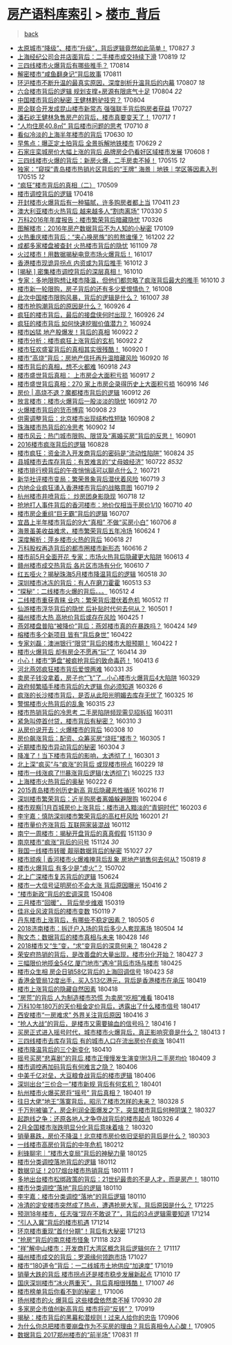 [房产语料库索引](../../README.md)  > [楼市_背后](楼市_背后.md)
====
> [back](../README.md)

- [太原城市“降级”、楼市“升级”，背后逻辑竟然如此简单！](http://jkwz.applinzi.com/ittc/7006446692189340689.html#%E5%A4%AA%E5%8E%9F%E5%9F%8E%E5%B8%82%E2%80%9C%E9%99%8D%E7%BA%A7%E2%80%9D%E3%80%81%E6%A5%BC%E5%B8%82%E2%80%9C%E5%8D%87%E7%BA%A7%E2%80%9D%EF%BC%8C%E8%83%8C%E5%90%8E%E9%80%BB%E8%BE%91%E7%AB%9F%E7%84%B6%E5%A6%82%E6%AD%A4%E7%AE%80%E5%8D%95%EF%BC%81) 170827 *3* 
- [上海经纪公司合并店面背后：二手楼市成交持续下滑](http://jkwz.applinzi.com/ittc/7003393462949643280.html#%E4%B8%8A%E6%B5%B7%E7%BB%8F%E7%BA%AA%E5%85%AC%E5%8F%B8%E5%90%88%E5%B9%B6%E5%BA%97%E9%9D%A2%E8%83%8C%E5%90%8E%EF%BC%9A%E4%BA%8C%E6%89%8B%E6%A5%BC%E5%B8%82%E6%88%90%E4%BA%A4%E6%8C%81%E7%BB%AD%E4%B8%8B%E6%BB%91) 170819 *12* 
- [三四线楼市火爆背后有哪些推手？](http://jkwz.applinzi.com/ittc/7001797681637491729.html#%E4%B8%89%E5%9B%9B%E7%BA%BF%E6%A5%BC%E5%B8%82%E7%81%AB%E7%88%86%E8%83%8C%E5%90%8E%E6%9C%89%E5%93%AA%E4%BA%9B%E6%8E%A8%E6%89%8B%EF%BC%9F) 170814  
- [解密楼市“咸鱼翻身记”背后故事](http://jkwz.applinzi.com/ittc/7000620377733334033.html#%E8%A7%A3%E5%AF%86%E6%A5%BC%E5%B8%82%E2%80%9C%E5%92%B8%E9%B1%BC%E7%BF%BB%E8%BA%AB%E8%AE%B0%E2%80%9D%E8%83%8C%E5%90%8E%E6%95%85%E4%BA%8B) 170811  
- [环沪楼市不断升温的最真实原因，深度剖析升温背后的内幕](http://jkwz.applinzi.com/ittc/6998722774661858320.html#%E7%8E%AF%E6%B2%AA%E6%A5%BC%E5%B8%82%E4%B8%8D%E6%96%AD%E5%8D%87%E6%B8%A9%E7%9A%84%E6%9C%80%E7%9C%9F%E5%AE%9E%E5%8E%9F%E5%9B%A0%EF%BC%8C%E6%B7%B1%E5%BA%A6%E5%89%96%E6%9E%90%E5%8D%87%E6%B8%A9%E8%83%8C%E5%90%8E%E7%9A%84%E5%86%85%E5%B9%95) 170807 *18* 
- [六合楼市背后的逻辑 规划支撑+房源有限底气十足](http://jkwz.applinzi.com/ittc/6997913485437305873.html#%E5%85%AD%E5%90%88%E6%A5%BC%E5%B8%82%E8%83%8C%E5%90%8E%E7%9A%84%E9%80%BB%E8%BE%91+%E8%A7%84%E5%88%92%E6%94%AF%E6%92%91%2B%E6%88%BF%E6%BA%90%E6%9C%89%E9%99%90%E5%BA%95%E6%B0%94%E5%8D%81%E8%B6%B3) 170804 *22* 
- [中国楼市背后的秘密 王健林黔驴技穷？](http://jkwz.applinzi.com/ittc/6997878921545384977.html#%E4%B8%AD%E5%9B%BD%E6%A5%BC%E5%B8%82%E8%83%8C%E5%90%8E%E7%9A%84%E7%A7%98%E5%AF%86+%E7%8E%8B%E5%81%A5%E6%9E%97%E9%BB%94%E9%A9%B4%E6%8A%80%E7%A9%B7%EF%BC%9F) 170804  
- [房企联合开发成昆山楼市新常态 强强联手背后购房者获益](http://jkwz.applinzi.com/ittc/6994869894062277649.html#%E6%88%BF%E4%BC%81%E8%81%94%E5%90%88%E5%BC%80%E5%8F%91%E6%88%90%E6%98%86%E5%B1%B1%E6%A5%BC%E5%B8%82%E6%96%B0%E5%B8%B8%E6%80%81+%E5%BC%BA%E5%BC%BA%E8%81%94%E6%89%8B%E8%83%8C%E5%90%8E%E8%B4%AD%E6%88%BF%E8%80%85%E8%8E%B7%E7%9B%8A) 170727  
- [潘石屹王健林急售房产的背后，楼市真要变天了！](http://jkwz.applinzi.com/ittc/6991352103644431377.html#%E6%BD%98%E7%9F%B3%E5%B1%B9%E7%8E%8B%E5%81%A5%E6%9E%97%E6%80%A5%E5%94%AE%E6%88%BF%E4%BA%A7%E7%9A%84%E8%83%8C%E5%90%8E%EF%BC%8C%E6%A5%BC%E5%B8%82%E7%9C%9F%E8%A6%81%E5%8F%98%E5%A4%A9%E4%BA%86%EF%BC%81) 170717 *1* 
- [“人均住房40.8㎡” 背后楼市问题的思考](http://jkwz.applinzi.com/ittc/6988671539422430224.html#%E2%80%9C%E4%BA%BA%E5%9D%87%E4%BD%8F%E6%88%BF40.8%E3%8E%A1%E2%80%9D+%E8%83%8C%E5%90%8E%E6%A5%BC%E5%B8%82%E9%97%AE%E9%A2%98%E7%9A%84%E6%80%9D%E8%80%83) 170710 *8* 
- [看似冷淡的上海半年楼市的背后](http://jkwz.applinzi.com/ittc/6984913633950565381.html#%E7%9C%8B%E4%BC%BC%E5%86%B7%E6%B7%A1%E7%9A%84%E4%B8%8A%E6%B5%B7%E5%8D%8A%E5%B9%B4%E6%A5%BC%E5%B8%82%E7%9A%84%E8%83%8C%E5%90%8E) 170630 *10* 
- [早焦点：曝正定土拍背后 全景拆解地铁楼市](http://jkwz.applinzi.com/ittc/6984539414381200389.html#%E6%97%A9%E7%84%A6%E7%82%B9%EF%BC%9A%E6%9B%9D%E6%AD%A3%E5%AE%9A%E5%9C%9F%E6%8B%8D%E8%83%8C%E5%90%8E+%E5%85%A8%E6%99%AF%E6%8B%86%E8%A7%A3%E5%9C%B0%E9%93%81%E6%A5%BC%E5%B8%82) 170629 *2* 
- [石家庄栾城房价大幅上涨的背后 品牌房企仍看好区域楼市发展](http://jkwz.applinzi.com/ittc/6976675855760622597.html#%E7%9F%B3%E5%AE%B6%E5%BA%84%E6%A0%BE%E5%9F%8E%E6%88%BF%E4%BB%B7%E5%A4%A7%E5%B9%85%E4%B8%8A%E6%B6%A8%E7%9A%84%E8%83%8C%E5%90%8E+%E5%93%81%E7%89%8C%E6%88%BF%E4%BC%81%E4%BB%8D%E7%9C%8B%E5%A5%BD%E5%8C%BA%E5%9F%9F%E6%A5%BC%E5%B8%82%E5%8F%91%E5%B1%95) 170608 *1* 
- [三四线楼市火爆的背后：新房火爆，二手房卖不掉！](http://jkwz.applinzi.com/ittc/6967938046736466949.html#%E4%B8%89%E5%9B%9B%E7%BA%BF%E6%A5%BC%E5%B8%82%E7%81%AB%E7%88%86%E7%9A%84%E8%83%8C%E5%90%8E%EF%BC%9A%E6%96%B0%E6%88%BF%E7%81%AB%E7%88%86%EF%BC%8C%E4%BA%8C%E6%89%8B%E6%88%BF%E5%8D%96%E4%B8%8D%E6%8E%89%EF%BC%81) 170515 *12* 
- [独家：“窥探”青岛楼市热销片区背后的“王牌” 海景｜地铁｜学区等因素入列](http://jkwz.applinzi.com/ittc/6967781541764662277.html#%E7%8B%AC%E5%AE%B6%EF%BC%9A%E2%80%9C%E7%AA%A5%E6%8E%A2%E2%80%9D%E9%9D%92%E5%B2%9B%E6%A5%BC%E5%B8%82%E7%83%AD%E9%94%80%E7%89%87%E5%8C%BA%E8%83%8C%E5%90%8E%E7%9A%84%E2%80%9C%E7%8E%8B%E7%89%8C%E2%80%9D+%E6%B5%B7%E6%99%AF%EF%BD%9C%E5%9C%B0%E9%93%81%EF%BD%9C%E5%AD%A6%E5%8C%BA%E7%AD%89%E5%9B%A0%E7%B4%A0%E5%85%A5%E5%88%97) 170515 *12* 
- [“疯狂”楼市背后的真相（二）](http://jkwz.applinzi.com/ittc/6965583689969828869.html#%E2%80%9C%E7%96%AF%E7%8B%82%E2%80%9D%E6%A5%BC%E5%B8%82%E8%83%8C%E5%90%8E%E7%9A%84%E7%9C%9F%E7%9B%B8%EF%BC%88%E4%BA%8C%EF%BC%89) 170509  
- [楼市调控背后的逻辑](http://jkwz.applinzi.com/ittc/6957810568256816132.html#%E6%A5%BC%E5%B8%82%E8%B0%83%E6%8E%A7%E8%83%8C%E5%90%8E%E7%9A%84%E9%80%BB%E8%BE%91) 170418  
- [开封楼市火爆背后有一种猫腻，许多购房者都上当](http://jkwz.applinzi.com/ittc/6955274696147862533.html#%E5%BC%80%E5%B0%81%E6%A5%BC%E5%B8%82%E7%81%AB%E7%88%86%E8%83%8C%E5%90%8E%E6%9C%89%E4%B8%80%E7%A7%8D%E7%8C%AB%E8%85%BB%EF%BC%8C%E8%AE%B8%E5%A4%9A%E8%B4%AD%E6%88%BF%E8%80%85%E9%83%BD%E4%B8%8A%E5%BD%93) 170411 *23* 
- [澳大利亚楼市火热背后 越来越多人“割肉离场”](http://jkwz.applinzi.com/ittc/6950760420787880964.html#%E6%BE%B3%E5%A4%A7%E5%88%A9%E4%BA%9A%E6%A5%BC%E5%B8%82%E7%81%AB%E7%83%AD%E8%83%8C%E5%90%8E+%E8%B6%8A%E6%9D%A5%E8%B6%8A%E5%A4%9A%E4%BA%BA%E2%80%9C%E5%89%B2%E8%82%89%E7%A6%BB%E5%9C%BA%E2%80%9D) 170330 *5* 
- [万科2016年年度报告：楼市繁荣背后暗藏隐忧](http://jkwz.applinzi.com/ittc/6949450387605160965.html#%E4%B8%87%E7%A7%912016%E5%B9%B4%E5%B9%B4%E5%BA%A6%E6%8A%A5%E5%91%8A%EF%BC%9A%E6%A5%BC%E5%B8%82%E7%B9%81%E8%8D%A3%E8%83%8C%E5%90%8E%E6%9A%97%E8%97%8F%E9%9A%90%E5%BF%A7) 170326  
- [图解楼市：2016年房产数据背后不为人知的小秘密](http://jkwz.applinzi.com/ittc/6921175728510206980.html#%E5%9B%BE%E8%A7%A3%E6%A5%BC%E5%B8%82%EF%BC%9A2016%E5%B9%B4%E6%88%BF%E4%BA%A7%E6%95%B0%E6%8D%AE%E8%83%8C%E5%90%8E%E4%B8%8D%E4%B8%BA%E4%BA%BA%E7%9F%A5%E7%9A%84%E5%B0%8F%E7%A7%98%E5%AF%86) 170109  
- [火热重庆楼市背后：“夹心换房族”的煎熬谁懂？](http://jkwz.applinzi.com/ittc/6907028496559113220.html#%E7%81%AB%E7%83%AD%E9%87%8D%E5%BA%86%E6%A5%BC%E5%B8%82%E8%83%8C%E5%90%8E%EF%BC%9A%E2%80%9C%E5%A4%B9%E5%BF%83%E6%8D%A2%E6%88%BF%E6%97%8F%E2%80%9D%E7%9A%84%E7%85%8E%E7%86%AC%E8%B0%81%E6%87%82%EF%BC%9F) 161202 *22* 
- [成都多家楼盘被查封 火热楼市背后的隐忧](http://jkwz.applinzi.com/ittc/6898523492508500997.html#%E6%88%90%E9%83%BD%E5%A4%9A%E5%AE%B6%E6%A5%BC%E7%9B%98%E8%A2%AB%E6%9F%A5%E5%B0%81+%E7%81%AB%E7%83%AD%E6%A5%BC%E5%B8%82%E8%83%8C%E5%90%8E%E7%9A%84%E9%9A%90%E5%BF%A7) 161109 *78* 
- [火过楼市！用数据揭秘电竞市场火爆背后！](http://jkwz.applinzi.com/ittc/6889912273614668805.html#%E7%81%AB%E8%BF%87%E6%A5%BC%E5%B8%82%EF%BC%81%E7%94%A8%E6%95%B0%E6%8D%AE%E6%8F%AD%E7%A7%98%E7%94%B5%E7%AB%9E%E5%B8%82%E5%9C%BA%E7%81%AB%E7%88%86%E8%83%8C%E5%90%8E%EF%BC%81) 161017  
- [香港楼市现诡异拐点 内资或为背后推手](http://jkwz.applinzi.com/ittc/6888046520049337349.html#%E9%A6%99%E6%B8%AF%E6%A5%BC%E5%B8%82%E7%8E%B0%E8%AF%A1%E5%BC%82%E6%8B%90%E7%82%B9+%E5%86%85%E8%B5%84%E6%88%96%E4%B8%BA%E8%83%8C%E5%90%8E%E6%8E%A8%E6%89%8B) 161012 *3* 
- [[揭秘 ] 密集楼市调控背后的深层真相！](http://jkwz.applinzi.com/ittc/6887459171124904964.html#%5B%E6%8F%AD%E7%A7%98+%5D+%E5%AF%86%E9%9B%86%E6%A5%BC%E5%B8%82%E8%B0%83%E6%8E%A7%E8%83%8C%E5%90%8E%E7%9A%84%E6%B7%B1%E5%B1%82%E7%9C%9F%E7%9B%B8%EF%BC%81) 161010  
- [专家：多地限购想让楼市降温，但他们都忽略了疯涨背后最大的推手](http://jkwz.applinzi.com/ittc/6887432563236275204.html#%E4%B8%93%E5%AE%B6%EF%BC%9A%E5%A4%9A%E5%9C%B0%E9%99%90%E8%B4%AD%E6%83%B3%E8%AE%A9%E6%A5%BC%E5%B8%82%E9%99%8D%E6%B8%A9%EF%BC%8C%E4%BD%86%E4%BB%96%E4%BB%AC%E9%83%BD%E5%BF%BD%E7%95%A5%E4%BA%86%E7%96%AF%E6%B6%A8%E8%83%8C%E5%90%8E%E6%9C%80%E5%A4%A7%E7%9A%84%E6%8E%A8%E6%89%8B) 161010 *3* 
- [楼市新一轮限购，房子背后的还有多少爱恨情仇？](http://jkwz.applinzi.com/ittc/6886669642105357317.html#%E6%A5%BC%E5%B8%82%E6%96%B0%E4%B8%80%E8%BD%AE%E9%99%90%E8%B4%AD%EF%BC%8C%E6%88%BF%E5%AD%90%E8%83%8C%E5%90%8E%E7%9A%84%E8%BF%98%E6%9C%89%E5%A4%9A%E5%B0%91%E7%88%B1%E6%81%A8%E6%83%85%E4%BB%87%EF%BC%9F) 161008  
- [此次中国楼市限购风暴，背后的逻辑是什么？](http://jkwz.applinzi.com/ittc/6886266652781446148.html#%E6%AD%A4%E6%AC%A1%E4%B8%AD%E5%9B%BD%E6%A5%BC%E5%B8%82%E9%99%90%E8%B4%AD%E9%A3%8E%E6%9A%B4%EF%BC%8C%E8%83%8C%E5%90%8E%E7%9A%84%E9%80%BB%E8%BE%91%E6%98%AF%E4%BB%80%E4%B9%88%EF%BC%9F) 161007 *38* 
- [楼市抢购潮背后的原因是什么？](http://jkwz.applinzi.com/ittc/6882203469435372549.html#%E6%A5%BC%E5%B8%82%E6%8A%A2%E8%B4%AD%E6%BD%AE%E8%83%8C%E5%90%8E%E7%9A%84%E5%8E%9F%E5%9B%A0%E6%98%AF%E4%BB%80%E4%B9%88%EF%BC%9F) 160926 *4* 
- [疯狂的楼市背后，最后的接盘侠何时出现？](http://jkwz.applinzi.com/ittc/6882202765345948677.html#%E7%96%AF%E7%8B%82%E7%9A%84%E6%A5%BC%E5%B8%82%E8%83%8C%E5%90%8E%EF%BC%8C%E6%9C%80%E5%90%8E%E7%9A%84%E6%8E%A5%E7%9B%98%E4%BE%A0%E4%BD%95%E6%97%B6%E5%87%BA%E7%8E%B0%EF%BC%9F) 160926 *24* 
- [疯狂的楼市背后 如何快速挖掘价值潜力？](http://jkwz.applinzi.com/ittc/6881573932892685316.html#%E7%96%AF%E7%8B%82%E7%9A%84%E6%A5%BC%E5%B8%82%E8%83%8C%E5%90%8E+%E5%A6%82%E4%BD%95%E5%BF%AB%E9%80%9F%E6%8C%96%E6%8E%98%E4%BB%B7%E5%80%BC%E6%BD%9C%E5%8A%9B%EF%BC%9F) 160924  
- [楼市凶猛 地产股爆发！背后的真相](http://jkwz.applinzi.com/ittc/6880758251599168516.html#%E6%A5%BC%E5%B8%82%E5%87%B6%E7%8C%9B+%E5%9C%B0%E4%BA%A7%E8%82%A1%E7%88%86%E5%8F%91%EF%BC%81%E8%83%8C%E5%90%8E%E7%9A%84%E7%9C%9F%E7%9B%B8) 160922 *2* 
- [楼市分析：楼市疯狂上涨背后的玄机](http://jkwz.applinzi.com/ittc/6880608142068548612.html#%E6%A5%BC%E5%B8%82%E5%88%86%E6%9E%90%EF%BC%9A%E6%A5%BC%E5%B8%82%E7%96%AF%E7%8B%82%E4%B8%8A%E6%B6%A8%E8%83%8C%E5%90%8E%E7%9A%84%E7%8E%84%E6%9C%BA) 160922 *2* 
- [楼市狂欢盛宴背后的真相其实很残酷！](http://jkwz.applinzi.com/ittc/6880017987775497221.html#%E6%A5%BC%E5%B8%82%E7%8B%82%E6%AC%A2%E7%9B%9B%E5%AE%B4%E8%83%8C%E5%90%8E%E7%9A%84%E7%9C%9F%E7%9B%B8%E5%85%B6%E5%AE%9E%E5%BE%88%E6%AE%8B%E9%85%B7%EF%BC%81) 160920 *1* 
- [楼市“高烧”背后：房地产信托再升温暗藏风险](http://jkwz.applinzi.com/ittc/6879833660617917444.html#%E6%A5%BC%E5%B8%82%E2%80%9C%E9%AB%98%E7%83%A7%E2%80%9D%E8%83%8C%E5%90%8E%EF%BC%9A%E6%88%BF%E5%9C%B0%E4%BA%A7%E4%BF%A1%E6%89%98%E5%86%8D%E5%8D%87%E6%B8%A9%E6%9A%97%E8%97%8F%E9%A3%8E%E9%99%A9) 160920 *16* 
- [楼市背后的真相，想不火都难](http://jkwz.applinzi.com/ittc/6879271538641077252.html#%E6%A5%BC%E5%B8%82%E8%83%8C%E5%90%8E%E7%9A%84%E7%9C%9F%E7%9B%B8%EF%BC%8C%E6%83%B3%E4%B8%8D%E7%81%AB%E9%83%BD%E9%9A%BE) 160918 *243* 
- [楼市盛世背后真相： 上市房企大面积亏损](http://jkwz.applinzi.com/ittc/6878976438010643461.html#%E6%A5%BC%E5%B8%82%E7%9B%9B%E4%B8%96%E8%83%8C%E5%90%8E%E7%9C%9F%E7%9B%B8%EF%BC%9A+%E4%B8%8A%E5%B8%82%E6%88%BF%E4%BC%81%E5%A4%A7%E9%9D%A2%E7%A7%AF%E4%BA%8F%E6%8D%9F) 160917 *2* 
- [楼市盛世背后真相：270 家上市房企录得历史上大面积亏损](http://jkwz.applinzi.com/ittc/6878448852675331077.html#%E6%A5%BC%E5%B8%82%E7%9B%9B%E4%B8%96%E8%83%8C%E5%90%8E%E7%9C%9F%E7%9B%B8%EF%BC%9A270+%E5%AE%B6%E4%B8%8A%E5%B8%82%E6%88%BF%E4%BC%81%E5%BD%95%E5%BE%97%E5%8E%86%E5%8F%B2%E4%B8%8A%E5%A4%A7%E9%9D%A2%E7%A7%AF%E4%BA%8F%E6%8D%9F) 160916 *146* 
- [房价 | 高烧不退？魔都楼市背后的逻辑](http://jkwz.applinzi.com/ittc/6876927835184301061.html#%E6%88%BF%E4%BB%B7+%7C+%E9%AB%98%E7%83%A7%E4%B8%8D%E9%80%80%EF%BC%9F%E9%AD%94%E9%83%BD%E6%A5%BC%E5%B8%82%E8%83%8C%E5%90%8E%E7%9A%84%E9%80%BB%E8%BE%91) 160912 *26* 
- [放言楼市：楼市火爆背后一股淡淡的隐忧](http://jkwz.applinzi.com/ittc/6876787244072961029.html#%E6%94%BE%E8%A8%80%E6%A5%BC%E5%B8%82%EF%BC%9A%E6%A5%BC%E5%B8%82%E7%81%AB%E7%88%86%E8%83%8C%E5%90%8E%E4%B8%80%E8%82%A1%E6%B7%A1%E6%B7%A1%E7%9A%84%E9%9A%90%E5%BF%A7) 160912 *70* 
- [火爆楼市背后的货币博弈](http://jkwz.applinzi.com/ittc/6875436349959701508.html#%E7%81%AB%E7%88%86%E6%A5%BC%E5%B8%82%E8%83%8C%E5%90%8E%E7%9A%84%E8%B4%A7%E5%B8%81%E5%8D%9A%E5%BC%88) 160908 *23* 
- [供需调整背后：北京楼市出现结构性短缺](http://jkwz.applinzi.com/ittc/6875360956196062212.html#%E4%BE%9B%E9%9C%80%E8%B0%83%E6%95%B4%E8%83%8C%E5%90%8E%EF%BC%9A%E5%8C%97%E4%BA%AC%E6%A5%BC%E5%B8%82%E5%87%BA%E7%8E%B0%E7%BB%93%E6%9E%84%E6%80%A7%E7%9F%AD%E7%BC%BA) 160908 *2* 
- [珠海楼市热背后的冷思考](http://jkwz.applinzi.com/ittc/6873320409717539845.html#%E7%8F%A0%E6%B5%B7%E6%A5%BC%E5%B8%82%E7%83%AD%E8%83%8C%E5%90%8E%E7%9A%84%E5%86%B7%E6%80%9D%E8%80%83) 160902 *14* 
- [楼市风云：热门城市限购、限贷及“离婚买房”背后的反思！](http://jkwz.applinzi.com/ittc/6872906057000682501.html#%E6%A5%BC%E5%B8%82%E9%A3%8E%E4%BA%91%EF%BC%9A%E7%83%AD%E9%97%A8%E5%9F%8E%E5%B8%82%E9%99%90%E8%B4%AD%E3%80%81%E9%99%90%E8%B4%B7%E5%8F%8A%E2%80%9C%E7%A6%BB%E5%A9%9A%E4%B9%B0%E6%88%BF%E2%80%9D%E8%83%8C%E5%90%8E%E7%9A%84%E5%8F%8D%E6%80%9D%EF%BC%81) 160901  
- [2016楼市疯涨背后的逻辑](http://jkwz.applinzi.com/ittc/6871320883314033669.html#2016%E6%A5%BC%E5%B8%82%E7%96%AF%E6%B6%A8%E8%83%8C%E5%90%8E%E7%9A%84%E9%80%BB%E8%BE%91) 160828  
- [楼市疯狂：资金流入开发商背后的密码是“流动性陷阱”](http://jkwz.applinzi.com/ittc/6869880016489415685.html#%E6%A5%BC%E5%B8%82%E7%96%AF%E7%8B%82%EF%BC%9A%E8%B5%84%E9%87%91%E6%B5%81%E5%85%A5%E5%BC%80%E5%8F%91%E5%95%86%E8%83%8C%E5%90%8E%E7%9A%84%E5%AF%86%E7%A0%81%E6%98%AF%E2%80%9C%E6%B5%81%E5%8A%A8%E6%80%A7%E9%99%B7%E9%98%B1%E2%80%9D) 160824 *35* 
- [县城楼市去库存背后：有苦难言的“丈母娘经济”](http://jkwz.applinzi.com/ittc/6857609884971041797.html#%E5%8E%BF%E5%9F%8E%E6%A5%BC%E5%B8%82%E5%8E%BB%E5%BA%93%E5%AD%98%E8%83%8C%E5%90%8E%EF%BC%9A%E6%9C%89%E8%8B%A6%E9%9A%BE%E8%A8%80%E7%9A%84%E2%80%9C%E4%B8%88%E6%AF%8D%E5%A8%98%E7%BB%8F%E6%B5%8E%E2%80%9D) 160722 *8532* 
- [楼市排行榜背后的午夜悄悄话可以聊点什么？](http://jkwz.applinzi.com/ittc/6856901013096891396.html#%E6%A5%BC%E5%B8%82%E6%8E%92%E8%A1%8C%E6%A6%9C%E8%83%8C%E5%90%8E%E7%9A%84%E5%8D%88%E5%A4%9C%E6%82%84%E6%82%84%E8%AF%9D%E5%8F%AF%E4%BB%A5%E8%81%8A%E7%82%B9%E4%BB%80%E4%B9%88%EF%BC%9F) 160721  
- [新华社评楼市变局：繁荣景象背后潜伏着风险](http://jkwz.applinzi.com/ittc/6856605119893996549.html#%E6%96%B0%E5%8D%8E%E7%A4%BE%E8%AF%84%E6%A5%BC%E5%B8%82%E5%8F%98%E5%B1%80%EF%BC%9A%E7%B9%81%E8%8D%A3%E6%99%AF%E8%B1%A1%E8%83%8C%E5%90%8E%E6%BD%9C%E4%BC%8F%E7%9D%80%E9%A3%8E%E9%99%A9) 160719 *3* 
- [内地企业疯狂涌入香港楼市背后的战略意图](http://jkwz.applinzi.com/ittc/6856521356539331588.html#%E5%86%85%E5%9C%B0%E4%BC%81%E4%B8%9A%E7%96%AF%E7%8B%82%E6%B6%8C%E5%85%A5%E9%A6%99%E6%B8%AF%E6%A5%BC%E5%B8%82%E8%83%8C%E5%90%8E%E7%9A%84%E6%88%98%E7%95%A5%E6%84%8F%E5%9B%BE) 160719 *2* 
- [杭州楼市井喷背后： 炒房团身影隐现](http://jkwz.applinzi.com/ittc/6856145220709909509.html#%E6%9D%AD%E5%B7%9E%E6%A5%BC%E5%B8%82%E4%BA%95%E5%96%B7%E8%83%8C%E5%90%8E%EF%BC%9A+%E7%82%92%E6%88%BF%E5%9B%A2%E8%BA%AB%E5%BD%B1%E9%9A%90%E7%8E%B0) 160718 *12* 
- [抢地打人事件背后的香河楼市：地价仅相当于房价1/10](http://jkwz.applinzi.com/ittc/6853222103163339781.html#%E6%8A%A2%E5%9C%B0%E6%89%93%E4%BA%BA%E4%BA%8B%E4%BB%B6%E8%83%8C%E5%90%8E%E7%9A%84%E9%A6%99%E6%B2%B3%E6%A5%BC%E5%B8%82%EF%BC%9A%E5%9C%B0%E4%BB%B7%E4%BB%85%E7%9B%B8%E5%BD%93%E4%BA%8E%E6%88%BF%E4%BB%B71%2F10) 160710 *40* 
- [楼市房企重组“巨无霸”背后的逻辑](http://jkwz.applinzi.com/ittc/6852189730615329797.html#%E6%A5%BC%E5%B8%82%E6%88%BF%E4%BC%81%E9%87%8D%E7%BB%84%E2%80%9C%E5%B7%A8%E6%97%A0%E9%9C%B8%E2%80%9D%E8%83%8C%E5%90%8E%E7%9A%84%E9%80%BB%E8%BE%91) 160707  
- [宜昌上半年楼市背后的9大“真相”  不做“买房小白”](http://jkwz.applinzi.com/ittc/6851787485381919749.html#%E5%AE%9C%E6%98%8C%E4%B8%8A%E5%8D%8A%E5%B9%B4%E6%A5%BC%E5%B8%82%E8%83%8C%E5%90%8E%E7%9A%849%E5%A4%A7%E2%80%9C%E7%9C%9F%E7%9B%B8%E2%80%9D++%E4%B8%8D%E5%81%9A%E2%80%9C%E4%B9%B0%E6%88%BF%E5%B0%8F%E7%99%BD%E2%80%9D) 160706 *8* 
- [海景虽美收益难求，楼市繁荣背后五年冷场](http://jkwz.applinzi.com/ittc/6847286306081866757.html#%E6%B5%B7%E6%99%AF%E8%99%BD%E7%BE%8E%E6%94%B6%E7%9B%8A%E9%9A%BE%E6%B1%82%EF%BC%8C%E6%A5%BC%E5%B8%82%E7%B9%81%E8%8D%A3%E8%83%8C%E5%90%8E%E4%BA%94%E5%B9%B4%E5%86%B7%E5%9C%BA) 160624 *1* 
- [深度解析：萍乡楼市火热的背后](http://jkwz.applinzi.com/ittc/6845156265415934981.html#%E6%B7%B1%E5%BA%A6%E8%A7%A3%E6%9E%90%EF%BC%9A%E8%90%8D%E4%B9%A1%E6%A5%BC%E5%B8%82%E7%81%AB%E7%83%AD%E7%9A%84%E8%83%8C%E5%90%8E) 160618 *21* 
- [万科股权再造背后的都市圈楼市新形态](http://jkwz.applinzi.com/ittc/6844243484231599109.html#%E4%B8%87%E7%A7%91%E8%82%A1%E6%9D%83%E5%86%8D%E9%80%A0%E8%83%8C%E5%90%8E%E7%9A%84%E9%83%BD%E5%B8%82%E5%9C%88%E6%A5%BC%E5%B8%82%E6%96%B0%E5%BD%A2%E6%80%81) 160616 *2* 
- [楼市前5月全面开花 专家：市场火热背后隐藏更大陷阱](http://jkwz.applinzi.com/ittc/6843269876239827973.html#%E6%A5%BC%E5%B8%82%E5%89%8D5%E6%9C%88%E5%85%A8%E9%9D%A2%E5%BC%80%E8%8A%B1+%E4%B8%93%E5%AE%B6%EF%BC%9A%E5%B8%82%E5%9C%BA%E7%81%AB%E7%83%AD%E8%83%8C%E5%90%8E%E9%9A%90%E8%97%8F%E6%9B%B4%E5%A4%A7%E9%99%B7%E9%98%B1) 160613 *4* 
- [赣州楼市成交热背后 各片区市场有分化](http://jkwz.applinzi.com/ittc/6842212130081997828.html#%E8%B5%A3%E5%B7%9E%E6%A5%BC%E5%B8%82%E6%88%90%E4%BA%A4%E7%83%AD%E8%83%8C%E5%90%8E+%E5%90%84%E7%89%87%E5%8C%BA%E5%B8%82%E5%9C%BA%E6%9C%89%E5%88%86%E5%8C%96) 160610 *7* 
- [红五哑火？揭秘珠海5月楼市降温背后的逻辑](http://jkwz.applinzi.com/ittc/6833608231464993797.html#%E7%BA%A2%E4%BA%94%E5%93%91%E7%81%AB%EF%BC%9F%E6%8F%AD%E7%A7%98%E7%8F%A0%E6%B5%B75%E6%9C%88%E6%A5%BC%E5%B8%82%E9%99%8D%E6%B8%A9%E8%83%8C%E5%90%8E%E7%9A%84%E9%80%BB%E8%BE%91) 160518 *30* 
- [深圳楼市冰冻的背后：有人在磨刀霍霍](http://jkwz.applinzi.com/ittc/6831780584292353029.html#%E6%B7%B1%E5%9C%B3%E6%A5%BC%E5%B8%82%E5%86%B0%E5%86%BB%E7%9A%84%E8%83%8C%E5%90%8E%EF%BC%9A%E6%9C%89%E4%BA%BA%E5%9C%A8%E7%A3%A8%E5%88%80%E9%9C%8D%E9%9C%8D) 160513 *53* 
- [“探秘”：二线楼市火爆的背后。。。](http://jkwz.applinzi.com/ittc/6831385914877936644.html#%E2%80%9C%E6%8E%A2%E7%A7%98%E2%80%9D%EF%BC%9A%E4%BA%8C%E7%BA%BF%E6%A5%BC%E5%B8%82%E7%81%AB%E7%88%86%E7%9A%84%E8%83%8C%E5%90%8E%E3%80%82%E3%80%82%E3%80%82) 160512 *4* 
- [二线楼市重获青睐 业内：繁荣背后潜伏着危机](http://jkwz.applinzi.com/ittc/6831291453242082308.html#%E4%BA%8C%E7%BA%BF%E6%A5%BC%E5%B8%82%E9%87%8D%E8%8E%B7%E9%9D%92%E7%9D%90+%E4%B8%9A%E5%86%85%EF%BC%9A%E7%B9%81%E8%8D%A3%E8%83%8C%E5%90%8E%E6%BD%9C%E4%BC%8F%E7%9D%80%E5%8D%B1%E6%9C%BA) 160512 *11* 
- [仙游楼市浮华背后的隐忧 后补贴时代何去何从？](http://jkwz.applinzi.com/ittc/6827189857939883013.html#%E4%BB%99%E6%B8%B8%E6%A5%BC%E5%B8%82%E6%B5%AE%E5%8D%8E%E8%83%8C%E5%90%8E%E7%9A%84%E9%9A%90%E5%BF%A7+%E5%90%8E%E8%A1%A5%E8%B4%B4%E6%97%B6%E4%BB%A3%E4%BD%95%E5%8E%BB%E4%BD%95%E4%BB%8E%EF%BC%9F) 160501 *1* 
- [福州楼市大热 高地价背后或存在风险](http://jkwz.applinzi.com/ittc/6825051479559635973.html#%E7%A6%8F%E5%B7%9E%E6%A5%BC%E5%B8%82%E5%A4%A7%E7%83%AD+%E9%AB%98%E5%9C%B0%E4%BB%B7%E8%83%8C%E5%90%8E%E6%88%96%E5%AD%98%E5%9C%A8%E9%A3%8E%E9%99%A9) 160425 *1* 
- [燕郊楼盘普陷“被降价”背后：燕郊楼市真的在暴跌吗？](http://jkwz.applinzi.com/ittc/6824717755647263748.html#%E7%87%95%E9%83%8A%E6%A5%BC%E7%9B%98%E6%99%AE%E9%99%B7%E2%80%9C%E8%A2%AB%E9%99%8D%E4%BB%B7%E2%80%9D%E8%83%8C%E5%90%8E%EF%BC%9A%E7%87%95%E9%83%8A%E6%A5%BC%E5%B8%82%E7%9C%9F%E7%9A%84%E5%9C%A8%E6%9A%B4%E8%B7%8C%E5%90%97%EF%BC%9F) 160424 *149* 
- [榕楼市多个新项目 皆有“背后身世”](http://jkwz.applinzi.com/ittc/6823911996244100101.html#%E6%A6%95%E6%A5%BC%E5%B8%82%E5%A4%9A%E4%B8%AA%E6%96%B0%E9%A1%B9%E7%9B%AE+%E7%9A%86%E6%9C%89%E2%80%9C%E8%83%8C%E5%90%8E%E8%BA%AB%E4%B8%96%E2%80%9D) 160422  
- [专家刘磊：澳洲银行“限贷”背后的楼市大胆预期！](http://jkwz.applinzi.com/ittc/6823839782945686533.html#%E4%B8%93%E5%AE%B6%E5%88%98%E7%A3%8A%EF%BC%9A%E6%BE%B3%E6%B4%B2%E9%93%B6%E8%A1%8C%E2%80%9C%E9%99%90%E8%B4%B7%E2%80%9D%E8%83%8C%E5%90%8E%E7%9A%84%E6%A5%BC%E5%B8%82%E5%A4%A7%E8%83%86%E9%A2%84%E6%9C%9F%EF%BC%81) 160422 *1* 
- [楼市火爆背后 却有房企不愿再“玩”了](http://jkwz.applinzi.com/ittc/6820940489750479877.html#%E6%A5%BC%E5%B8%82%E7%81%AB%E7%88%86%E8%83%8C%E5%90%8E+%E5%8D%B4%E6%9C%89%E6%88%BF%E4%BC%81%E4%B8%8D%E6%84%BF%E5%86%8D%E2%80%9C%E7%8E%A9%E2%80%9D%E4%BA%86) 160414 *39* 
- [小心！楼市“笋盘”被疯抢背后的致命毒药！](http://jkwz.applinzi.com/ittc/6820380856585552900.html#%E5%B0%8F%E5%BF%83%EF%BC%81%E6%A5%BC%E5%B8%82%E2%80%9C%E7%AC%8B%E7%9B%98%E2%80%9D%E8%A2%AB%E7%96%AF%E6%8A%A2%E8%83%8C%E5%90%8E%E7%9A%84%E8%87%B4%E5%91%BD%E6%AF%92%E8%8D%AF%EF%BC%81) 160413 *6* 
- [河北燕郊疯狂楼市背后爱恨两难](http://jkwz.applinzi.com/ittc/6815666785302873092.html#%E6%B2%B3%E5%8C%97%E7%87%95%E9%83%8A%E7%96%AF%E7%8B%82%E6%A5%BC%E5%B8%82%E8%83%8C%E5%90%8E%E7%88%B1%E6%81%A8%E4%B8%A4%E9%9A%BE) 160331 *35* 
- [卖房子钱没拿着，房子也“飞”了...小心楼市火爆背后4大陷阱](http://jkwz.applinzi.com/ittc/6815049329500750853.html#%E5%8D%96%E6%88%BF%E5%AD%90%E9%92%B1%E6%B2%A1%E6%8B%BF%E7%9D%80%EF%BC%8C%E6%88%BF%E5%AD%90%E4%B9%9F%E2%80%9C%E9%A3%9E%E2%80%9D%E4%BA%86...%E5%B0%8F%E5%BF%83%E6%A5%BC%E5%B8%82%E7%81%AB%E7%88%86%E8%83%8C%E5%90%8E4%E5%A4%A7%E9%99%B7%E9%98%B1) 160329  
- [政府频繁插手楼市背后的大逻辑 你必须知道](http://jkwz.applinzi.com/ittc/6813932590738179077.html#%E6%94%BF%E5%BA%9C%E9%A2%91%E7%B9%81%E6%8F%92%E6%89%8B%E6%A5%BC%E5%B8%82%E8%83%8C%E5%90%8E%E7%9A%84%E5%A4%A7%E9%80%BB%E8%BE%91+%E4%BD%A0%E5%BF%85%E9%A1%BB%E7%9F%A5%E9%81%93) 160326 *6* 
- [疯涨的长沙楼市背后，是否从此阳光明媚去库存无忧了](http://jkwz.applinzi.com/ittc/6813547823278588933.html#%E7%96%AF%E6%B6%A8%E7%9A%84%E9%95%BF%E6%B2%99%E6%A5%BC%E5%B8%82%E8%83%8C%E5%90%8E%EF%BC%8C%E6%98%AF%E5%90%A6%E4%BB%8E%E6%AD%A4%E9%98%B3%E5%85%89%E6%98%8E%E5%AA%9A%E5%8E%BB%E5%BA%93%E5%AD%98%E6%97%A0%E5%BF%A7%E4%BA%86) 160325 *16* 
- [警惕楼市火热背后的乱象](http://jkwz.applinzi.com/ittc/6809734402766537733.html#%E8%AD%A6%E6%83%95%E6%A5%BC%E5%B8%82%E7%81%AB%E7%83%AD%E8%83%8C%E5%90%8E%E7%9A%84%E4%B9%B1%E8%B1%A1) 160315 *23* 
- [楼市热销背后的冷思考 二手房陷阱频现需见招拆招](http://jkwz.applinzi.com/ittc/6808290568123728901.html#%E6%A5%BC%E5%B8%82%E7%83%AD%E9%94%80%E8%83%8C%E5%90%8E%E7%9A%84%E5%86%B7%E6%80%9D%E8%80%83+%E4%BA%8C%E6%89%8B%E6%88%BF%E9%99%B7%E9%98%B1%E9%A2%91%E7%8E%B0%E9%9C%80%E8%A7%81%E6%8B%9B%E6%8B%86%E6%8B%9B) 160311  
- [紧急叫停首付贷，楼市背后有秘密？](http://jkwz.applinzi.com/ittc/6807921275607450628.html#%E7%B4%A7%E6%80%A5%E5%8F%AB%E5%81%9C%E9%A6%96%E4%BB%98%E8%B4%B7%EF%BC%8C%E6%A5%BC%E5%B8%82%E8%83%8C%E5%90%8E%E6%9C%89%E7%A7%98%E5%AF%86%EF%BC%9F) 160310 *3* 
- [从房价说开去：火爆楼市的背后](http://jkwz.applinzi.com/ittc/6807269036215763973.html#%E4%BB%8E%E6%88%BF%E4%BB%B7%E8%AF%B4%E5%BC%80%E5%8E%BB%EF%BC%9A%E7%81%AB%E7%88%86%E6%A5%BC%E5%B8%82%E7%9A%84%E8%83%8C%E5%90%8E) 160308 *10* 
- [房价飙涨背后：配资、众筹买房“烧旺”楼市？](http://jkwz.applinzi.com/ittc/6805698571433149444.html#%E6%88%BF%E4%BB%B7%E9%A3%99%E6%B6%A8%E8%83%8C%E5%90%8E%EF%BC%9A%E9%85%8D%E8%B5%84%E3%80%81%E4%BC%97%E7%AD%B9%E4%B9%B0%E6%88%BF%E2%80%9C%E7%83%A7%E6%97%BA%E2%80%9D%E6%A5%BC%E5%B8%82%EF%BC%9F) 160305 *1* 
- [近期楼市股市异动背后的秘密](http://jkwz.applinzi.com/ittc/6805728037345690629.html#%E8%BF%91%E6%9C%9F%E6%A5%BC%E5%B8%82%E8%82%A1%E5%B8%82%E5%BC%82%E5%8A%A8%E8%83%8C%E5%90%8E%E7%9A%84%E7%A7%98%E5%AF%86) 160304 *3* 
- [降准了！当下楼市背后的影响，太透彻了！](http://jkwz.applinzi.com/ittc/6804566755968025604.html#%E9%99%8D%E5%87%86%E4%BA%86%EF%BC%81%E5%BD%93%E4%B8%8B%E6%A5%BC%E5%B8%82%E8%83%8C%E5%90%8E%E7%9A%84%E5%BD%B1%E5%93%8D%EF%BC%8C%E5%A4%AA%E9%80%8F%E5%BD%BB%E4%BA%86%EF%BC%81) 160301 *3* 
- [北上深“疯买”与“疯涨”的背后 或现楼市拐点](http://jkwz.applinzi.com/ittc/6804320759203759109.html#%E5%8C%97%E4%B8%8A%E6%B7%B1%E2%80%9C%E7%96%AF%E4%B9%B0%E2%80%9D%E4%B8%8E%E2%80%9C%E7%96%AF%E6%B6%A8%E2%80%9D%E7%9A%84%E8%83%8C%E5%90%8E+%E6%88%96%E7%8E%B0%E6%A5%BC%E5%B8%82%E6%8B%90%E7%82%B9) 160229 *18* 
- [楼市一线涨疯了!!!暴涨背后逻辑(太透彻了)](http://jkwz.applinzi.com/ittc/6802651411821102084.html#%E6%A5%BC%E5%B8%82%E4%B8%80%E7%BA%BF%E6%B6%A8%E7%96%AF%E4%BA%86%21%21%21%E6%9A%B4%E6%B6%A8%E8%83%8C%E5%90%8E%E9%80%BB%E8%BE%91%28%E5%A4%AA%E9%80%8F%E5%BD%BB%E4%BA%86%29) 160225 *133* 
- [上海楼市火热背后的奥秘](http://jkwz.applinzi.com/ittc/6801612397693371396.html#%E4%B8%8A%E6%B5%B7%E6%A5%BC%E5%B8%82%E7%81%AB%E7%83%AD%E8%83%8C%E5%90%8E%E7%9A%84%E5%A5%A5%E7%A7%98) 160222 *6* 
- [2015青岛楼市创历史新高 背后隐藏恶性循环](http://jkwz.applinzi.com/ittc/6799385147426210821.html#2015%E9%9D%92%E5%B2%9B%E6%A5%BC%E5%B8%82%E5%88%9B%E5%8E%86%E5%8F%B2%E6%96%B0%E9%AB%98+%E8%83%8C%E5%90%8E%E9%9A%90%E8%97%8F%E6%81%B6%E6%80%A7%E5%BE%AA%E7%8E%AF) 160216 *11* 
- [深圳楼市繁荣背后：近半购房者离婚躲避限购](http://jkwz.applinzi.com/ittc/6794960178646615045.html#%E6%B7%B1%E5%9C%B3%E6%A5%BC%E5%B8%82%E7%B9%81%E8%8D%A3%E8%83%8C%E5%90%8E%EF%BC%9A%E8%BF%91%E5%8D%8A%E8%B4%AD%E6%88%BF%E8%80%85%E7%A6%BB%E5%A9%9A%E8%BA%B2%E9%81%BF%E9%99%90%E8%B4%AD) 160204 *6* 
- [楼市观察|1月百城房价上涨背后：楼市进入黯淡的“青铜时代”](http://jkwz.applinzi.com/ittc/6794169385199600644.html#%E6%A5%BC%E5%B8%82%E8%A7%82%E5%AF%9F%7C1%E6%9C%88%E7%99%BE%E5%9F%8E%E6%88%BF%E4%BB%B7%E4%B8%8A%E6%B6%A8%E8%83%8C%E5%90%8E%EF%BC%9A%E6%A5%BC%E5%B8%82%E8%BF%9B%E5%85%A5%E9%BB%AF%E6%B7%A1%E7%9A%84%E2%80%9C%E9%9D%92%E9%93%9C%E6%97%B6%E4%BB%A3%E2%80%9D) 160203 *6* 
- [李宇嘉：慎防深圳楼市繁荣背后的高杠杆风险](http://jkwz.applinzi.com/ittc/6793767925399946244.html#%E6%9D%8E%E5%AE%87%E5%98%89%EF%BC%9A%E6%85%8E%E9%98%B2%E6%B7%B1%E5%9C%B3%E6%A5%BC%E5%B8%82%E7%B9%81%E8%8D%A3%E8%83%8C%E5%90%8E%E7%9A%84%E9%AB%98%E6%9D%A0%E6%9D%86%E9%A3%8E%E9%99%A9) 160201 *21* 
- [楼市量价齐涨背后 互联网家装混战](http://jkwz.applinzi.com/ittc/6786426686757405701.html#%E6%A5%BC%E5%B8%82%E9%87%8F%E4%BB%B7%E9%BD%90%E6%B6%A8%E8%83%8C%E5%90%8E+%E4%BA%92%E8%81%94%E7%BD%91%E5%AE%B6%E8%A3%85%E6%B7%B7%E6%88%98) 160112  
- [南宁一周楼市：揭秘开盘背后的真真假假](http://jkwz.applinzi.com/ittc/6770522233739150340.html#%E5%8D%97%E5%AE%81%E4%B8%80%E5%91%A8%E6%A5%BC%E5%B8%82%EF%BC%9A%E6%8F%AD%E7%A7%98%E5%BC%80%E7%9B%98%E8%83%8C%E5%90%8E%E7%9A%84%E7%9C%9F%E7%9C%9F%E5%81%87%E5%81%87) 151130 *9* 
- [南京楼市“疯涨”背后的问号](http://jkwz.applinzi.com/ittc/6768179674098435077.html#%E5%8D%97%E4%BA%AC%E6%A5%BC%E5%B8%82%E2%80%9C%E7%96%AF%E6%B6%A8%E2%80%9D%E8%83%8C%E5%90%8E%E7%9A%84%E9%97%AE%E5%8F%B7) 151124 *30* 
- [我国一线楼市转暖 靓丽数据背后的秘密](http://jkwz.applinzi.com/ittc/6757965602862711813.html#%E6%88%91%E5%9B%BD%E4%B8%80%E7%BA%BF%E6%A5%BC%E5%B8%82%E8%BD%AC%E6%9A%96+%E9%9D%93%E4%B8%BD%E6%95%B0%E6%8D%AE%E8%83%8C%E5%90%8E%E7%9A%84%E7%A7%98%E5%AF%86) 151027 *27* 
- [楼市顽疾 | 香河楼市火爆难掩背后乱象 房地产销售何去何从?](http://jkwz.applinzi.com/ittc/547650615736519520.html#%E6%A5%BC%E5%B8%82%E9%A1%BD%E7%96%BE+%7C+%E9%A6%99%E6%B2%B3%E6%A5%BC%E5%B8%82%E7%81%AB%E7%88%86%E9%9A%BE%E6%8E%A9%E8%83%8C%E5%90%8E%E4%B9%B1%E8%B1%A1+%E6%88%BF%E5%9C%B0%E4%BA%A7%E9%94%80%E5%94%AE%E4%BD%95%E5%8E%BB%E4%BD%95%E4%BB%8E%3F) 150819 *8* 
- [楼市火爆背后 有多少是“虚火”？](http://jkwz.applinzi.com/ittc/547650611428314990.html#%E6%A5%BC%E5%B8%82%E7%81%AB%E7%88%86%E8%83%8C%E5%90%8E+%E6%9C%89%E5%A4%9A%E5%B0%91%E6%98%AF%E2%80%9C%E8%99%9A%E7%81%AB%E2%80%9D%EF%BC%9F) 150702  
- [北上广深楼市复苏背后的逻辑](http://jkwz.applinzi.com/ittc/547650611420578692.html#%E5%8C%97%E4%B8%8A%E5%B9%BF%E6%B7%B1%E6%A5%BC%E5%B8%82%E5%A4%8D%E8%8B%8F%E8%83%8C%E5%90%8E%E7%9A%84%E9%80%BB%E8%BE%91) 150624  
- [楼市一大信号证明房价不会大涨 背后原因曝光](http://jkwz.applinzi.com/ittc/547650611406101424.html#%E6%A5%BC%E5%B8%82%E4%B8%80%E5%A4%A7%E4%BF%A1%E5%8F%B7%E8%AF%81%E6%98%8E%E6%88%BF%E4%BB%B7%E4%B8%8D%E4%BC%9A%E5%A4%A7%E6%B6%A8+%E8%83%8C%E5%90%8E%E5%8E%9F%E5%9B%A0%E6%9B%9D%E5%85%89) 150416 *2* 
- [“楼市新政”背后的宏调深意](http://jkwz.applinzi.com/ittc/547650611401586189.html#%E2%80%9C%E6%A5%BC%E5%B8%82%E6%96%B0%E6%94%BF%E2%80%9D%E8%83%8C%E5%90%8E%E7%9A%84%E5%AE%8F%E8%B0%83%E6%B7%B1%E6%84%8F) 150408  
- [三月楼市“回暖”， 背后举步维艰](http://jkwz.applinzi.com/ittc/547650611398561473.html#%E4%B8%89%E6%9C%88%E6%A5%BC%E5%B8%82%E2%80%9C%E5%9B%9E%E6%9A%96%E2%80%9D%EF%BC%8C+%E8%83%8C%E5%90%8E%E4%B8%BE%E6%AD%A5%E7%BB%B4%E8%89%B0) 150319  
- [佳兆业风波背后的楼市变数](http://jkwz.applinzi.com/ittc/547650611387099691.html#%E4%BD%B3%E5%85%86%E4%B8%9A%E9%A3%8E%E6%B3%A2%E8%83%8C%E5%90%8E%E7%9A%84%E6%A5%BC%E5%B8%82%E5%8F%98%E6%95%B0) 150119 *7* 
- [丹东楼市上涨背后，有哪些不稳定因素？](http://jkwz.applinzi.com/ittc/7099657117743186951.html#%E4%B8%B9%E4%B8%9C%E6%A5%BC%E5%B8%82%E4%B8%8A%E6%B6%A8%E8%83%8C%E5%90%8E%EF%BC%8C%E6%9C%89%E5%93%AA%E4%BA%9B%E4%B8%8D%E7%A8%B3%E5%AE%9A%E5%9B%A0%E7%B4%A0%EF%BC%9F) 180505 *6* 
- [2018济南楼市：拆迁户入场的背后多少人套现离场](http://jkwz.applinzi.com/ittc/7099272626268800016.html#2018%E6%B5%8E%E5%8D%97%E6%A5%BC%E5%B8%82%EF%BC%9A%E6%8B%86%E8%BF%81%E6%88%B7%E5%85%A5%E5%9C%BA%E7%9A%84%E8%83%8C%E5%90%8E%E5%A4%9A%E5%B0%91%E4%BA%BA%E5%A5%97%E7%8E%B0%E7%A6%BB%E5%9C%BA) 180504 *14* 
- [陶文杰：数据背后的楼市真相与未来](http://jkwz.applinzi.com/ittc/7096960041292923910.html#%E9%99%B6%E6%96%87%E6%9D%B0%EF%BC%9A%E6%95%B0%E6%8D%AE%E8%83%8C%E5%90%8E%E7%9A%84%E6%A5%BC%E5%B8%82%E7%9C%9F%E7%9B%B8%E4%B8%8E%E6%9C%AA%E6%9D%A5) 180428 *146* 
- [2018楼市又“生”变，“求”变背后的深意何来？](http://jkwz.applinzi.com/ittc/7096959617362035722.html#2018%E6%A5%BC%E5%B8%82%E5%8F%88%E2%80%9C%E7%94%9F%E2%80%9D%E5%8F%98%EF%BC%8C%E2%80%9C%E6%B1%82%E2%80%9D%E5%8F%98%E8%83%8C%E5%90%8E%E7%9A%84%E6%B7%B1%E6%84%8F%E4%BD%95%E6%9D%A5%EF%BC%9F) 180428 *2* 
- [荣安府热销的背后，是改善盘的大量出现，楼市分化开始？](http://jkwz.applinzi.com/ittc/7096645667214853137.html#%E8%8D%A3%E5%AE%89%E5%BA%9C%E7%83%AD%E9%94%80%E7%9A%84%E8%83%8C%E5%90%8E%EF%BC%8C%E6%98%AF%E6%94%B9%E5%96%84%E7%9B%98%E7%9A%84%E5%A4%A7%E9%87%8F%E5%87%BA%E7%8E%B0%EF%BC%8C%E6%A5%BC%E5%B8%82%E5%88%86%E5%8C%96%E5%BC%80%E5%A7%8B%EF%BC%9F) 180427 *3* 
- [三幅限价地揽金54亿 厦门地市“遇冷”背后市场与楼市](http://jkwz.applinzi.com/ittc/7096058211633464331.html#%E4%B8%89%E5%B9%85%E9%99%90%E4%BB%B7%E5%9C%B0%E6%8F%BD%E9%87%9154%E4%BA%BF+%E5%8E%A6%E9%97%A8%E5%9C%B0%E5%B8%82%E2%80%9C%E9%81%87%E5%86%B7%E2%80%9D%E8%83%8C%E5%90%8E%E5%B8%82%E5%9C%BA%E4%B8%8E%E6%A5%BC%E5%B8%82) 180425  
- [楼市众生相 房企日销58亿背后的上海回调信号](http://jkwz.applinzi.com/ittc/7094965572897080330.html#%E6%A5%BC%E5%B8%82%E4%BC%97%E7%94%9F%E7%9B%B8+%E6%88%BF%E4%BC%81%E6%97%A5%E9%94%8058%E4%BA%BF%E8%83%8C%E5%90%8E%E7%9A%84%E4%B8%8A%E6%B5%B7%E5%9B%9E%E8%B0%83%E4%BF%A1%E5%8F%B7) 180423 *58* 
- [香港金管局12度出手，买入513亿港元，背后是香港楼市在承压](http://jkwz.applinzi.com/ittc/7093825833888384011.html#%E9%A6%99%E6%B8%AF%E9%87%91%E7%AE%A1%E5%B1%8012%E5%BA%A6%E5%87%BA%E6%89%8B%EF%BC%8C%E4%B9%B0%E5%85%A5513%E4%BA%BF%E6%B8%AF%E5%85%83%EF%BC%8C%E8%83%8C%E5%90%8E%E6%98%AF%E9%A6%99%E6%B8%AF%E6%A5%BC%E5%B8%82%E5%9C%A8%E6%89%BF%E5%8E%8B) 180419  
- [楼市上涨背后的隐藏自然因素](http://jkwz.applinzi.com/ittc/7093430939122402320.html#%E6%A5%BC%E5%B8%82%E4%B8%8A%E6%B6%A8%E8%83%8C%E5%90%8E%E7%9A%84%E9%9A%90%E8%97%8F%E8%87%AA%E7%84%B6%E5%9B%A0%E7%B4%A0) 180418  
- [“房荒”的背后 人为制造楼市恐慌 为卖房“吃相”难看](http://jkwz.applinzi.com/ittc/7093000658905203719.html#%E2%80%9C%E6%88%BF%E8%8D%92%E2%80%9D%E7%9A%84%E8%83%8C%E5%90%8E+%E4%BA%BA%E4%B8%BA%E5%88%B6%E9%80%A0%E6%A5%BC%E5%B8%82%E6%81%90%E6%85%8C+%E4%B8%BA%E5%8D%96%E6%88%BF%E2%80%9C%E5%90%83%E7%9B%B8%E2%80%9D%E9%9A%BE%E7%9C%8B) 180418  
- [万科10年180万的天价租金定价背后，透露出了什么楼市信号](http://jkwz.applinzi.com/ittc/7092986882491417611.html#%E4%B8%87%E7%A7%9110%E5%B9%B4180%E4%B8%87%E7%9A%84%E5%A4%A9%E4%BB%B7%E7%A7%9F%E9%87%91%E5%AE%9A%E4%BB%B7%E8%83%8C%E5%90%8E%EF%BC%8C%E9%80%8F%E9%9C%B2%E5%87%BA%E4%BA%86%E4%BB%80%E4%B9%88%E6%A5%BC%E5%B8%82%E4%BF%A1%E5%8F%B7) 180417  
- [西安楼市“一房难求” 外界关注背后原因](http://jkwz.applinzi.com/ittc/7092645624686314503.html#%E8%A5%BF%E5%AE%89%E6%A5%BC%E5%B8%82%E2%80%9C%E4%B8%80%E6%88%BF%E9%9A%BE%E6%B1%82%E2%80%9D+%E5%A4%96%E7%95%8C%E5%85%B3%E6%B3%A8%E8%83%8C%E5%90%8E%E5%8E%9F%E5%9B%A0) 180416 *3* 
- [“抢人大战”的背后，是楼市又需要输血的信号吗？](http://jkwz.applinzi.com/ittc/7092509522109400074.html#%E2%80%9C%E6%8A%A2%E4%BA%BA%E5%A4%A7%E6%88%98%E2%80%9D%E7%9A%84%E8%83%8C%E5%90%8E%EF%BC%8C%E6%98%AF%E6%A5%BC%E5%B8%82%E5%8F%88%E9%9C%80%E8%A6%81%E8%BE%93%E8%A1%80%E7%9A%84%E4%BF%A1%E5%8F%B7%E5%90%97%EF%BC%9F) 180416 *1* 
- [买房正式进入摇号时代，城市楼市火爆背后，真正影响究竟是什么？](http://jkwz.applinzi.com/ittc/7091456326003852304.html#%E4%B9%B0%E6%88%BF%E6%AD%A3%E5%BC%8F%E8%BF%9B%E5%85%A5%E6%91%87%E5%8F%B7%E6%97%B6%E4%BB%A3%EF%BC%8C%E5%9F%8E%E5%B8%82%E6%A5%BC%E5%B8%82%E7%81%AB%E7%88%86%E8%83%8C%E5%90%8E%EF%BC%8C%E7%9C%9F%E6%AD%A3%E5%BD%B1%E5%93%8D%E7%A9%B6%E7%AB%9F%E6%98%AF%E4%BB%80%E4%B9%88%EF%BC%9F) 180413 *1* 
- [三四线楼市去库存背后 有的城市人口在流出房价在疯涨](http://jkwz.applinzi.com/ittc/7090853442098824203.html#%E4%B8%89%E5%9B%9B%E7%BA%BF%E6%A5%BC%E5%B8%82%E5%8E%BB%E5%BA%93%E5%AD%98%E8%83%8C%E5%90%8E+%E6%9C%89%E7%9A%84%E5%9F%8E%E5%B8%82%E4%BA%BA%E5%8F%A3%E5%9C%A8%E6%B5%81%E5%87%BA%E6%88%BF%E4%BB%B7%E5%9C%A8%E7%96%AF%E6%B6%A8) 180411  
- [楼市降温背后的三个新变化](http://jkwz.applinzi.com/ittc/7090391105277527047.html#%E6%A5%BC%E5%B8%82%E9%99%8D%E6%B8%A9%E8%83%8C%E5%90%8E%E7%9A%84%E4%B8%89%E4%B8%AA%E6%96%B0%E5%8F%98%E5%8C%96) 180410  
- [摇号买房“悲喜剧”的背后,楼市正慢慢发生演变!附3月二手房均价](http://jkwz.applinzi.com/ittc/7090095683979969553.html#%E6%91%87%E5%8F%B7%E4%B9%B0%E6%88%BF%E2%80%9C%E6%82%B2%E5%96%9C%E5%89%A7%E2%80%9D%E7%9A%84%E8%83%8C%E5%90%8E%2C%E6%A5%BC%E5%B8%82%E6%AD%A3%E6%85%A2%E6%85%A2%E5%8F%91%E7%94%9F%E6%BC%94%E5%8F%98%21%E9%99%843%E6%9C%88%E4%BA%8C%E6%89%8B%E6%88%BF%E5%9D%87%E4%BB%B7) 180409 *3* 
- [楼市调控再加码背后有何难言之隐？](http://jkwz.applinzi.com/ittc/7088987196902343691.html#%E6%A5%BC%E5%B8%82%E8%B0%83%E6%8E%A7%E5%86%8D%E5%8A%A0%E7%A0%81%E8%83%8C%E5%90%8E%E6%9C%89%E4%BD%95%E9%9A%BE%E8%A8%80%E4%B9%8B%E9%9A%90%EF%BC%9F) 180406  
- [中美千亿对垒，大豆粮食战背后的楼市逻辑](http://jkwz.applinzi.com/ittc/7088806703074378762.html#%E4%B8%AD%E7%BE%8E%E5%8D%83%E4%BA%BF%E5%AF%B9%E5%9E%92%EF%BC%8C%E5%A4%A7%E8%B1%86%E7%B2%AE%E9%A3%9F%E6%88%98%E8%83%8C%E5%90%8E%E7%9A%84%E6%A5%BC%E5%B8%82%E9%80%BB%E8%BE%91) 180406  
- [深圳出台“三价合一”楼市新规 背后有何玄机？](http://jkwz.applinzi.com/ittc/7086933851521942545.html#%E6%B7%B1%E5%9C%B3%E5%87%BA%E5%8F%B0%E2%80%9C%E4%B8%89%E4%BB%B7%E5%90%88%E4%B8%80%E2%80%9D%E6%A5%BC%E5%B8%82%E6%96%B0%E8%A7%84+%E8%83%8C%E5%90%8E%E6%9C%89%E4%BD%95%E7%8E%84%E6%9C%BA%EF%BC%9F) 180401  
- [杭州楼市火爆买房将“摇号” 背后真相？](http://jkwz.applinzi.com/ittc/7086901410996421648.html#%E6%9D%AD%E5%B7%9E%E6%A5%BC%E5%B8%82%E7%81%AB%E7%88%86%E4%B9%B0%E6%88%BF%E5%B0%86%E2%80%9C%E6%91%87%E5%8F%B7%E2%80%9D+%E8%83%8C%E5%90%8E%E7%9C%9F%E7%9B%B8%EF%BC%9F) 180401 *19* 
- [往日大佬“地王”落寞背后，昭示了楼市怎样的未来？](http://jkwz.applinzi.com/ittc/7085659661640664080.html#%E5%BE%80%E6%97%A5%E5%A4%A7%E4%BD%AC%E2%80%9C%E5%9C%B0%E7%8E%8B%E2%80%9D%E8%90%BD%E5%AF%9E%E8%83%8C%E5%90%8E%EF%BC%8C%E6%98%AD%E7%A4%BA%E4%BA%86%E6%A5%BC%E5%B8%82%E6%80%8E%E6%A0%B7%E7%9A%84%E6%9C%AA%E6%9D%A5%EF%BC%9F) 180328 *5* 
- [千万别被骗了，房企利润全面爆发之下，突显楼市背后何种阴谋？](http://jkwz.applinzi.com/ittc/7085101285756109831.html#%E5%8D%83%E4%B8%87%E5%88%AB%E8%A2%AB%E9%AA%97%E4%BA%86%EF%BC%8C%E6%88%BF%E4%BC%81%E5%88%A9%E6%B6%A6%E5%85%A8%E9%9D%A2%E7%88%86%E5%8F%91%E4%B9%8B%E4%B8%8B%EF%BC%8C%E7%AA%81%E6%98%BE%E6%A5%BC%E5%B8%82%E8%83%8C%E5%90%8E%E4%BD%95%E7%A7%8D%E9%98%B4%E8%B0%8B%EF%BC%9F) 180327  
- [起跑线之争：还原各地人才争夺战背后的楼市起点](http://jkwz.applinzi.com/ittc/7084721428232668166.html#%E8%B5%B7%E8%B7%91%E7%BA%BF%E4%B9%8B%E4%BA%89%EF%BC%9A%E8%BF%98%E5%8E%9F%E5%90%84%E5%9C%B0%E4%BA%BA%E6%89%8D%E4%BA%89%E5%A4%BA%E6%88%98%E8%83%8C%E5%90%8E%E7%9A%84%E6%A5%BC%E5%B8%82%E8%B5%B7%E7%82%B9) 180326 *4* 
- [2月全国楼市涨跌明显分化背后意味着啥？](http://jkwz.applinzi.com/ittc/7082590537632973840.html#2%E6%9C%88%E5%85%A8%E5%9B%BD%E6%A5%BC%E5%B8%82%E6%B6%A8%E8%B7%8C%E6%98%8E%E6%98%BE%E5%88%86%E5%8C%96%E8%83%8C%E5%90%8E%E6%84%8F%E5%91%B3%E7%9D%80%E5%95%A5%EF%BC%9F) 180320  
- [销量暴跌，房价不降温！北京楼市房价依旧坚挺的背后是什么？](http://jkwz.applinzi.com/ittc/7076192475326972939.html#%E9%94%80%E9%87%8F%E6%9A%B4%E8%B7%8C%EF%BC%8C%E6%88%BF%E4%BB%B7%E4%B8%8D%E9%99%8D%E6%B8%A9%EF%BC%81%E5%8C%97%E4%BA%AC%E6%A5%BC%E5%B8%82%E6%88%BF%E4%BB%B7%E4%BE%9D%E6%97%A7%E5%9D%9A%E6%8C%BA%E7%9A%84%E8%83%8C%E5%90%8E%E6%98%AF%E4%BB%80%E4%B9%88%EF%BC%9F) 180303  
- [一线楼市高房价背后的中年危机](http://jkwz.applinzi.com/ittc/7069347960821646353.html#%E4%B8%80%E7%BA%BF%E6%A5%BC%E5%B8%82%E9%AB%98%E6%88%BF%E4%BB%B7%E8%83%8C%E5%90%8E%E7%9A%84%E4%B8%AD%E5%B9%B4%E5%8D%B1%E6%9C%BA) 180212  
- [利锋聊宅｜“楼市大变局”背后的神秘力量](http://jkwz.applinzi.com/ittc/7062532171607065611.html#%E5%88%A9%E9%94%8B%E8%81%8A%E5%AE%85%EF%BD%9C%E2%80%9C%E6%A5%BC%E5%B8%82%E5%A4%A7%E5%8F%98%E5%B1%80%E2%80%9D%E8%83%8C%E5%90%8E%E7%9A%84%E7%A5%9E%E7%A7%98%E5%8A%9B%E9%87%8F) 180125  
- [楼市分类调控落地背后的逻辑](http://jkwz.applinzi.com/ittc/7057474397684630545.html#%E6%A5%BC%E5%B8%82%E5%88%86%E7%B1%BB%E8%B0%83%E6%8E%A7%E8%90%BD%E5%9C%B0%E8%83%8C%E5%90%8E%E7%9A%84%E9%80%BB%E8%BE%91) 180112  
- [数据见证！2017烟台楼市热销背后](http://jkwz.applinzi.com/ittc/7057347077158208529.html#%E6%95%B0%E6%8D%AE%E8%A7%81%E8%AF%81%EF%BC%812017%E7%83%9F%E5%8F%B0%E6%A5%BC%E5%B8%82%E7%83%AD%E9%94%80%E8%83%8C%E5%90%8E) 180111 *1* 
- [多地出台楼市松绑政策的背后：21世纪最贵的不是人才，而是房产！](http://jkwz.applinzi.com/ittc/7057014991117353991.html#%E5%A4%9A%E5%9C%B0%E5%87%BA%E5%8F%B0%E6%A5%BC%E5%B8%82%E6%9D%BE%E7%BB%91%E6%94%BF%E7%AD%96%E7%9A%84%E8%83%8C%E5%90%8E%EF%BC%9A21%E4%B8%96%E7%BA%AA%E6%9C%80%E8%B4%B5%E7%9A%84%E4%B8%8D%E6%98%AF%E4%BA%BA%E6%89%8D%EF%BC%8C%E8%80%8C%E6%98%AF%E6%88%BF%E4%BA%A7%EF%BC%81) 180110  
- [楼市分类调控“落地”背后的逻辑](http://jkwz.applinzi.com/ittc/7056950819755131914.html#%E6%A5%BC%E5%B8%82%E5%88%86%E7%B1%BB%E8%B0%83%E6%8E%A7%E2%80%9C%E8%90%BD%E5%9C%B0%E2%80%9D%E8%83%8C%E5%90%8E%E7%9A%84%E9%80%BB%E8%BE%91) 180110  
- [李宇嘉：楼市分类调控“落地”的背后逻辑](http://jkwz.applinzi.com/ittc/7056814482104255494.html#%E6%9D%8E%E5%AE%87%E5%98%89%EF%BC%9A%E6%A5%BC%E5%B8%82%E5%88%86%E7%B1%BB%E8%B0%83%E6%8E%A7%E2%80%9C%E8%90%BD%E5%9C%B0%E2%80%9D%E7%9A%84%E8%83%8C%E5%90%8E%E9%80%BB%E8%BE%91) 180110  
- [冷清的定安楼市突然成了热点，遭遇抢房大军，背后原因是什么？](http://jkwz.applinzi.com/ittc/7051035085866796048.html#%E5%86%B7%E6%B8%85%E7%9A%84%E5%AE%9A%E5%AE%89%E6%A5%BC%E5%B8%82%E7%AA%81%E7%84%B6%E6%88%90%E4%BA%86%E7%83%AD%E7%82%B9%EF%BC%8C%E9%81%AD%E9%81%87%E6%8A%A2%E6%88%BF%E5%A4%A7%E5%86%9B%EF%BC%8C%E8%83%8C%E5%90%8E%E5%8E%9F%E5%9B%A0%E6%98%AF%E4%BB%80%E4%B9%88%EF%BC%9F) 171225  
- [预测18年楼市，任志强“现在不敢说了”，背后的3点逻辑需要知道](http://jkwz.applinzi.com/ittc/7046960929130939408.html#%E9%A2%84%E6%B5%8B18%E5%B9%B4%E6%A5%BC%E5%B8%82%EF%BC%8C%E4%BB%BB%E5%BF%97%E5%BC%BA%E2%80%9C%E7%8E%B0%E5%9C%A8%E4%B8%8D%E6%95%A2%E8%AF%B4%E4%BA%86%E2%80%9D%EF%BC%8C%E8%83%8C%E5%90%8E%E7%9A%843%E7%82%B9%E9%80%BB%E8%BE%91%E9%9C%80%E8%A6%81%E7%9F%A5%E9%81%93) 171214  
- [“引人入冀”背后的楼市机遇](http://jkwz.applinzi.com/ittc/7046835499925242897.html#%E2%80%9C%E5%BC%95%E4%BA%BA%E5%85%A5%E5%86%80%E2%80%9D%E8%83%8C%E5%90%8E%E7%9A%84%E6%A5%BC%E5%B8%82%E6%9C%BA%E9%81%87) 171214  
- [环京楼市重现“首付分期”！背后有大秘密](http://jkwz.applinzi.com/ittc/7046494552288920593.html#%E7%8E%AF%E4%BA%AC%E6%A5%BC%E5%B8%82%E9%87%8D%E7%8E%B0%E2%80%9C%E9%A6%96%E4%BB%98%E5%88%86%E6%9C%9F%E2%80%9D%EF%BC%81%E8%83%8C%E5%90%8E%E6%9C%89%E5%A4%A7%E7%A7%98%E5%AF%86) 171213  
- [“抢房”背后的南京楼市怪象](http://jkwz.applinzi.com/ittc/7036963090887869456.html#%E2%80%9C%E6%8A%A2%E6%88%BF%E2%80%9D%E8%83%8C%E5%90%8E%E7%9A%84%E5%8D%97%E4%BA%AC%E6%A5%BC%E5%B8%82%E6%80%AA%E8%B1%A1) 171118 *323* 
- [“祥”解中山楼市：开发商打大湾区概念背后逻辑何在？](http://jkwz.applinzi.com/ittc/7036859719891813393.html#%E2%80%9C%E7%A5%A5%E2%80%9D%E8%A7%A3%E4%B8%AD%E5%B1%B1%E6%A5%BC%E5%B8%82%EF%BC%9A%E5%BC%80%E5%8F%91%E5%95%86%E6%89%93%E5%A4%A7%E6%B9%BE%E5%8C%BA%E6%A6%82%E5%BF%B5%E8%83%8C%E5%90%8E%E9%80%BB%E8%BE%91%E4%BD%95%E5%9C%A8%EF%BC%9F) 171117  
- [福州楼市成交的背后：罗源缘何领跑市场](http://jkwz.applinzi.com/ittc/7029155286873539600.html#%E7%A6%8F%E5%B7%9E%E6%A5%BC%E5%B8%82%E6%88%90%E4%BA%A4%E7%9A%84%E8%83%8C%E5%90%8E%EF%BC%9A%E7%BD%97%E6%BA%90%E7%BC%98%E4%BD%95%E9%A2%86%E8%B7%91%E5%B8%82%E5%9C%BA) 171027  
- [楼市“180道令”背后：一二线城市土地供应“加速度”](http://jkwz.applinzi.com/ittc/7026118754319205393.html#%E6%A5%BC%E5%B8%82%E2%80%9C180%E9%81%93%E4%BB%A4%E2%80%9D%E8%83%8C%E5%90%8E%EF%BC%9A%E4%B8%80%E4%BA%8C%E7%BA%BF%E5%9F%8E%E5%B8%82%E5%9C%9F%E5%9C%B0%E4%BE%9B%E5%BA%94%E2%80%9C%E5%8A%A0%E9%80%9F%E5%BA%A6%E2%80%9D) 171019  
- [销量大跌的背后 楼市拐点还是楼市稳步发展新起点](http://jkwz.applinzi.com/ittc/7022822767316173840.html#%E9%94%80%E9%87%8F%E5%A4%A7%E8%B7%8C%E7%9A%84%E8%83%8C%E5%90%8E+%E6%A5%BC%E5%B8%82%E6%8B%90%E7%82%B9%E8%BF%98%E6%98%AF%E6%A5%BC%E5%B8%82%E7%A8%B3%E6%AD%A5%E5%8F%91%E5%B1%95%E6%96%B0%E8%B5%B7%E7%82%B9) 171010 *17* 
- [国庆深圳楼市“冰火两重天”，背后真相很残酷！](http://jkwz.applinzi.com/ittc/7021823072963920912.html#%E5%9B%BD%E5%BA%86%E6%B7%B1%E5%9C%B3%E6%A5%BC%E5%B8%82%E2%80%9C%E5%86%B0%E7%81%AB%E4%B8%A4%E9%87%8D%E5%A4%A9%E2%80%9D%EF%BC%8C%E8%83%8C%E5%90%8E%E7%9C%9F%E7%9B%B8%E5%BE%88%E6%AE%8B%E9%85%B7%EF%BC%81) 171007 *46* 
- [楼市榜单背后你看不到的秘密！](http://jkwz.applinzi.com/ittc/7021267416020157456.html#%E6%A5%BC%E5%B8%82%E6%A6%9C%E5%8D%95%E8%83%8C%E5%90%8E%E4%BD%A0%E7%9C%8B%E4%B8%8D%E5%88%B0%E7%9A%84%E7%A7%98%E5%AF%86%EF%BC%81) 171006  
- [扬州楼市的火 爆背后 这些楼盘依然卖不掉](http://jkwz.applinzi.com/ittc/7019052156882256912.html#%E6%89%AC%E5%B7%9E%E6%A5%BC%E5%B8%82%E7%9A%84%E7%81%AB+%E7%88%86%E8%83%8C%E5%90%8E+%E8%BF%99%E4%BA%9B%E6%A5%BC%E7%9B%98%E4%BE%9D%E7%84%B6%E5%8D%96%E4%B8%8D%E6%8E%89) 170930 *28* 
- [多家房企市值创新高背后 楼市将迎“反转”？](http://jkwz.applinzi.com/ittc/7014968702867604496.html#%E5%A4%9A%E5%AE%B6%E6%88%BF%E4%BC%81%E5%B8%82%E5%80%BC%E5%88%9B%E6%96%B0%E9%AB%98%E8%83%8C%E5%90%8E+%E6%A5%BC%E5%B8%82%E5%B0%86%E8%BF%8E%E2%80%9C%E5%8F%8D%E8%BD%AC%E2%80%9D%EF%BC%9F) 170919  
- [揭秘：楼市背后的黑幕和潜规则！过来人给你的忠告](http://jkwz.applinzi.com/ittc/7010238946913813521.html#%E6%8F%AD%E7%A7%98%EF%BC%9A%E6%A5%BC%E5%B8%82%E8%83%8C%E5%90%8E%E7%9A%84%E9%BB%91%E5%B9%95%E5%92%8C%E6%BD%9C%E8%A7%84%E5%88%99%EF%BC%81%E8%BF%87%E6%9D%A5%E4%BA%BA%E7%BB%99%E4%BD%A0%E7%9A%84%E5%BF%A0%E5%91%8A) 170906  
- [为什么你总把楼市要崩盘作为不买房的理由？背后真相令人心酸！](http://jkwz.applinzi.com/ittc/7009975058582471696.html#%E4%B8%BA%E4%BB%80%E4%B9%88%E4%BD%A0%E6%80%BB%E6%8A%8A%E6%A5%BC%E5%B8%82%E8%A6%81%E5%B4%A9%E7%9B%98%E4%BD%9C%E4%B8%BA%E4%B8%8D%E4%B9%B0%E6%88%BF%E7%9A%84%E7%90%86%E7%94%B1%EF%BC%9F%E8%83%8C%E5%90%8E%E7%9C%9F%E7%9B%B8%E4%BB%A4%E4%BA%BA%E5%BF%83%E9%85%B8%EF%BC%81) 170905  
- [数据背后 2017郑州楼市的“前半场”](http://jkwz.applinzi.com/ittc/7007948216182768656.html#%E6%95%B0%E6%8D%AE%E8%83%8C%E5%90%8E+2017%E9%83%91%E5%B7%9E%E6%A5%BC%E5%B8%82%E7%9A%84%E2%80%9C%E5%89%8D%E5%8D%8A%E5%9C%BA%E2%80%9D) 170831 *11* 
